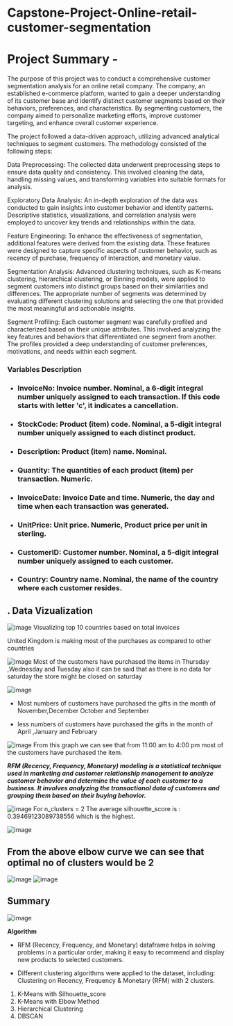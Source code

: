 # Capstone-Project-Online-retail-customer-segmentation

# **Project Summary -**
The purpose of this project was to conduct a comprehensive customer segmentation analysis for an online retail company. The company, an established e-commerce platform, wanted to gain a deeper understanding of its customer base and identify distinct customer segments based on their behaviors, preferences, and characteristics. By segmenting customers, the company aimed to personalize marketing efforts, improve customer targeting, and enhance overall customer experience.

The project followed a data-driven approach, utilizing advanced analytical techniques to segment customers. The methodology consisted of the following steps:

Data Preprocessing: The collected data underwent preprocessing steps to ensure data quality and consistency. This involved cleaning the data, handling missing values, and transforming variables into suitable formats for analysis.

Exploratory Data Analysis: An in-depth exploration of the data was conducted to gain insights into customer behavior and identify patterns. Descriptive statistics, visualizations, and correlation analysis were employed to uncover key trends and relationships within the data.

Feature Engineering: To enhance the effectiveness of segmentation, additional features were derived from the existing data. These features were designed to capture specific aspects of customer behavior, such as recency of purchase, frequency of interaction, and monetary value.

Segmentation Analysis: Advanced clustering techniques, such as K-means clustering, hierarchical clustering, or Binning models, were applied to segment customers into distinct groups based on their similarities and differences. The appropriate number of segments was determined by evaluating different clustering solutions and selecting the one that provided the most meaningful and actionable insights.

Segment Profiling: Each customer segment was carefully profiled and characterized based on their unique attributes. This involved analyzing the key features and behaviors that differentiated one segment from another. The profiles provided a deep understanding of customer preferences, motivations, and needs within each segment.


### Variables Description

* ### **InvoiceNo**: Invoice number. Nominal, a 6-digit integral number uniquely assigned to each transaction. If this code starts with letter 'c', it indicates a cancellation.
* ### **StockCode**: Product (item) code. Nominal, a 5-digit integral number uniquely assigned to each distinct product.
* ### **Description**: Product (item) name. Nominal.
* ### **Quantity**: The quantities of each product (item) per transaction. Numeric.
* ### **InvoiceDate**: Invoice Date and time. Numeric, the day and time when each transaction was generated.
* ### **UnitPrice**: Unit price. Numeric, Product price per unit in sterling.
* ### **CustomerID**: Customer number. Nominal, a 5-digit integral number uniquely assigned to each customer.
* ### **Country**: Country name. Nominal, the name of the country where each customer resides.


## . Data Vizualization

![image](https://github.com/Ujjwalrai7/Capstone-Project-Online-retail-customer-segmentation/assets/125723652/76c07a59-8388-4d9a-b3cc-c9dd7a7ef699)
 Visualizing top 10 countries based on total invoices
 
 United Kingdom is making most of the purchases as compared to other countries

 ![image](https://github.com/Ujjwalrai7/Capstone-Project-Online-retail-customer-segmentation/assets/125723652/b6537c7d-2a85-4a93-9073-53be08ec0f68)
 Most of the customers have purchased the items in Thursday ,Wednesday and Tuesday also it can be said that as there is no data for saturday the store might be closed on saturday

 ![image](https://github.com/Ujjwalrai7/Capstone-Project-Online-retail-customer-segmentation/assets/125723652/fbf8cb62-0b9b-459f-a377-4bd74347b67e)

 * Most numbers of customers have purchased the gifts in the month of November,December October and  September

* less numbers of customers have purchased the gifts in the month of April ,January and February

![image](https://github.com/Ujjwalrai7/Capstone-Project-Online-retail-customer-segmentation/assets/125723652/0211cfb6-0af7-4c02-afde-9727160f158f)
From this graph we can see that from 11:00 am to 4:00 pm most of the customers have purchased the item.



***RFM (Recency, Frequency, Monetary) modeling is a statistical technique used in marketing and customer relationship management to analyze customer behavior and determine the value of each customer to a business. It involves analyzing the transactional data of customers and grouping them based on their buying behavior.***

![image](https://github.com/Ujjwalrai7/Capstone-Project-Online-retail-customer-segmentation/assets/125723652/c031d365-b9cc-422d-9561-76e3c126ab13)
For n_clusters = 2 The average silhouette_score is : 0.39469123089738556 which is the highest.

![image](https://github.com/Ujjwalrai7/Capstone-Project-Online-retail-customer-segmentation/assets/125723652/bb829eae-6b74-4958-889b-a76a3e970896)
## From the above elbow curve we can see that optimal no of clusters would be 2 ##

![image](https://github.com/Ujjwalrai7/Capstone-Project-Online-retail-customer-segmentation/assets/125723652/59b9eb04-f6a9-47d4-a382-259be80cee2f)
![image](https://github.com/Ujjwalrai7/Capstone-Project-Online-retail-customer-segmentation/assets/125723652/78c29ee6-7f9e-4699-b6ba-b768b97f1258)


## Summary 

![image](https://github.com/Ujjwalrai7/Capstone-Project-Online-retail-customer-segmentation/assets/125723652/2e56a4f4-3197-4f62-9b2d-f7709faaff38)

**Algorithm**

* RFM (Recency, Frequency, and Monetary) dataframe helps in solving problems in a particular order, making it easy to recommend and display new products to selected customers.

* Different clustering algorithms were applied to the dataset, including: Clustering on Recency, Frequency & Monetary (RFM) with 2 clusters.

1. K-Means with Silhouette_score
2. K-Means with Elbow Method
3. Hierarchical Clustering
4. DBSCAN





 



